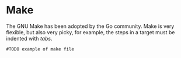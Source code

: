 # Make

The GNU Make has been adopted by the Go community.
Make is very flexible, but also very picky, for example, the steps in a target must be indented with _tabs_.

`#TODO example of make file`